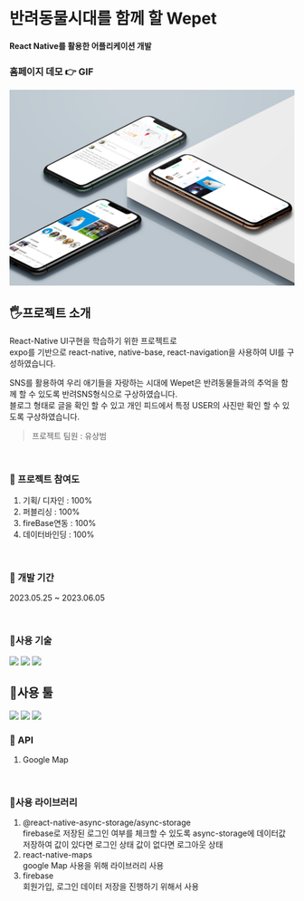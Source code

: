 # 반려동물시대를 함께 할 Wepet
#### React Native를 활용한 어플리케이션 개발



### 홈페이지 데모 👉 GIF

 
<img src='https://github.com/EUNSOLY/Wepet/blob/master/assets/README/mockup.jpg?raw=true' width="550px" alt='demo' />


<br/>

## 🖐프로젝트 소개
React-Native UI구현을 학습하기 위한 프로젝트로   
expo를 기반으로 react-native, native-base, react-navigation을 사용하여 UI를 구성하였습니다.

SNS를 활용하여 우리 애기들을 자랑하는 시대에
Wepet은 반려동물들과의 추억을 함께 할 수 있도록 반려SNS형식으로 구상하였습니다.   
블로그 형태로 글을 확인 할 수 있고 개인 피드에서 특정 USER의 사진만 확인 할 수 있도록 구상하였습니다.  
> 프로젝트 팀원 : 유상범

<br/>

### 📌 프로젝트 참여도

1. 기획/ 디자인 : 100%  
1. 퍼블리싱 : 100%  
1. fireBase연동 : 100%  
1. 데이터바인딩 : 100%  

<br/>

### 📌 개발 기간
2023.05.25 ~ 2023.06.05

<br/>

### 📌사용 기술

<img src="https://img.shields.io/badge/react-61DAFB?style=flat&logo=react&logoColor=black"/> 
<img src="https://img.shields.io/badge/expo-000020?style=flat&logo=expo&logoColor=white"/>
<img src="https://img.shields.io/badge/Firebase-FFCA28?style=flat&logo=Firebase&logoColor=black"/> 

<br/>

## 📌사용 툴
 <img src="https://img.shields.io/badge/피그마-F24E1E?style=flatt&logo=Figma&logoColor=white"/>
 <img src="https://img.shields.io/badge/AdobePhotoshop-31A8FF?style=flatt&logo=Adobe Photoshop&logoColor=white"/> 
 <img src="https://img.shields.io/badge/Visual Studio Code-007ACC?style=flatt&logo=Visual Studio Code&logoColor=white"/>

<br/>

### 📌 API

1. Google Map

<br/>

### 📌사용 라이브러리 
1. @react-native-async-storage/async-storage    
firebase로 저장된 로그인 여부를 체크할 수 있도록 async-storage에 데이터값 저장하여 값이 있다면 로그인 상태 값이 없다면 로그아웃 상태
2. react-native-maps   
google Map 사용을 위해 라이브러리 사용
3. firebase   
회원가입, 로그인 데이터 저장을 진행하기 위해서 사용
